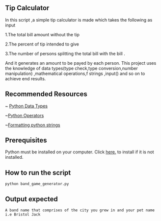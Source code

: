 ##  Tip Calculator

In this script ,a simple tip calculator is made which takes the following as input

1.The total bill amount without the tip

2.The percent of tip intended to give

3.The number of persons splitting the total bill with the bill .

And it generates an amount to be payed by each person.
This project uses the knowledge of data types(type check,type conversion,number manipulation) ,mathematical operations,f strings ,input() and so on to achieve end results.

## Recommended Resources
~ [Python Data Types](https://www.w3schools.com/python/python_datatypes.asp)

~[Python Operators](https://www.w3schools.com/python/python_operators.asp)

~[Formatting python strings](https://realpython.com/python-f-strings/)
## Prerequisites
Python must be installed on your computer. Click [here.](https://www.python.org/downloads/) to install if it is not installed.

## How to run the script

`python band_game_generator.py`

## Output expected

`A band name that comprises of the city you grew in and your pet name i.e Bristol Jack`
